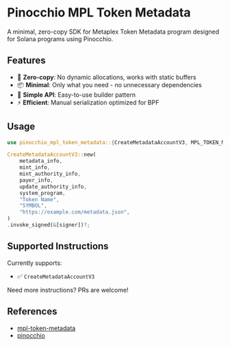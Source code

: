 # Pinocchio MPL Token Metadata

A minimal, zero-copy SDK for Metaplex Token Metadata program designed for Solana programs using Pinocchio.

## Features

- 🚀 **Zero-copy**: No dynamic allocations, works with static buffers
- 📦 **Minimal**: Only what you need - no unnecessary dependencies
- 🎯 **Simple API**: Easy-to-use builder pattern
- ⚡ **Efficient**: Manual serialization optimized for BPF

## Usage

```rust
use pinocchio_mpl_token_metadata::{CreateMetadataAccountV3, MPL_TOKEN_METADATA_ID};

CreateMetadataAccountV3::new(
    metadata_info,
    mint_info,
    mint_authority_info,
    payer_info,
    update_authority_info,
    system_program,
    "Token Name",
    "SYMBOL",
    "https://example.com/metadata.json",
)
.invoke_signed(&[signer])?;
```

## Supported Instructions

Currently supports:
- ✅ `CreateMetadataAccountV3`

Need more instructions? PRs are welcome!

## References

- [mpl-token-metadata](https://github.com/metaplex-foundation/mpl-token-metadata/tree/main/clients/rust/)
- [pinocchio](https://github.com/febo/pinocchio)